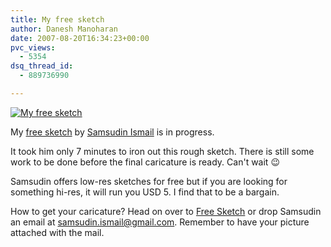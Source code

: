 ```yaml
---
title: My free sketch
author: Danesh Manoharan
date: 2007-08-20T16:34:23+00:00
pvc_views:
  - 5354
dsq_thread_id:
  - 889736990

---
```

[![My free sketch][1]][2]

My [free sketch][3] by [Samsudin Ismail][4] is in progress.

It took him only 7 minutes to iron out this rough sketch. There is still some work to be done before the final caricature is ready. Can't wait 😉

Samsudin offers low-res sketches for free but if you are looking for something hi-res, it will run you USD 5. I find that to be a bargain.

How to get your caricature? Head on over to [Free Sketch][4] or drop Samsudin an email at samsudin.ismail@gmail.com. Remember to have your picture attached with the mail.

 [1]: /wp-content/uploads/2007/08/dineshinprogress02.jpg
 [2]: /wp-content/uploads/2007/08/dineshinprogress02.jpg "My free sketch"
 [3]: http://myfreesketch.blogspot.com/2007/08/dinesh-mahonaran-in-progress.html
 [4]: http://myfreesketch.blogspot.com